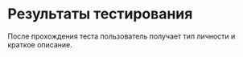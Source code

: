 # Результаты тестирования

После прохождения теста пользователь получает тип личности и краткое описание.
